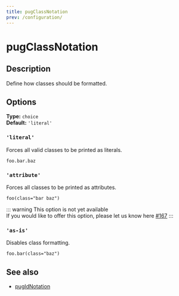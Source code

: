 ```yaml
---
title: pugClassNotation
prev: /configuration/
---
```


# pugClassNotation

## Description

Define how classes should be formatted.

## Options

**Type:** `choice`  
**Default:** `'literal'`

### `'literal'`

Forces all valid classes to be printed as literals.

```pug
foo.bar.baz
```

### `'attribute'`

Forces all classes to be printed as attributes.

```pug
foo(class="bar baz")
```

::: warning
This option is not yet available  
If you would like to offer this option, please let us know here [#167](https://github.com/prettier/plugin-pug/issues/167)
:::

### `'as-is'`

Disables class formatting.

```pug
foo.bar(class="baz")
```

## See also

- [pugIdNotation](./pugIdNotation.md)
